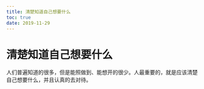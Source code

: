 ```yaml
---
title: 清楚知道自己想要什么
toc: true
date: 2019-11-29
---
```

# 清楚知道自己想要什么

人们普遍知道的很多，但是能照做到、能想开的很少。人最重要的，就是应该清楚自己想要什么，并且认真的去对待。
